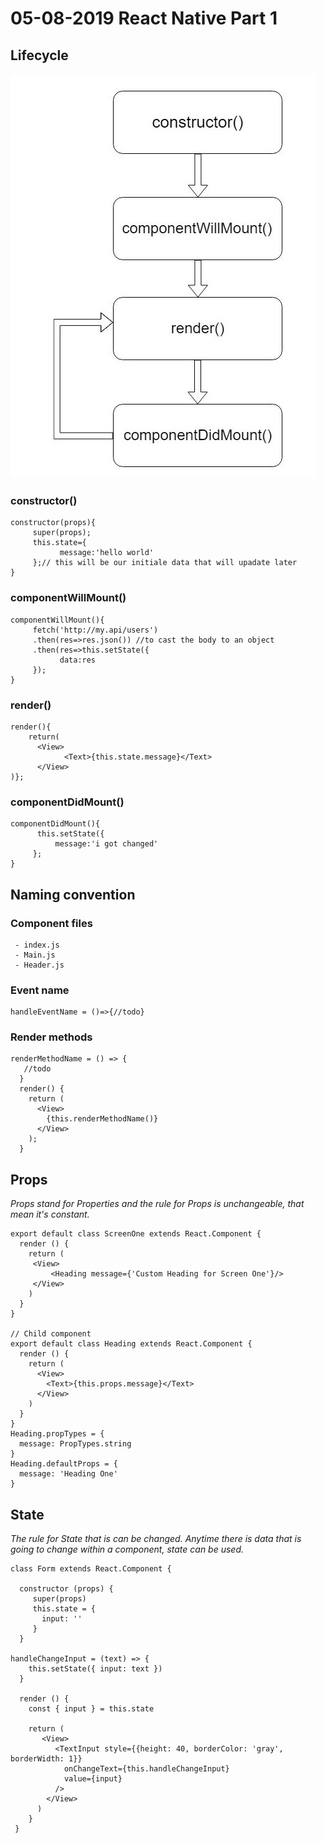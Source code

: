 # 05-08-2019 React Native Part 1 
## Lifecycle
![Image](https://github.com/NhatNguyen-wakumo/newbie/blob/master/image.png)
### constructor() 
```
constructor(props){
     super(props);
     this.state={
           message:'hello world'
     };// this will be our initiale data that will upadate later
}
```
### componentWillMount()
```
componentWillMount(){
     fetch('http://my.api/users')
     .then(res=>res.json()) //to cast the body to an object
     .then(res=>this.setState({
           data:res
     });
}

```
### render() 
```
render(){
    return(
      <View>
            <Text>{this.state.message}</Text>
      </View>
)};
```
### componentDidMount()
```
componentDidMount(){
      this.setState({
          message:'i got changed'
     };
}
```
## Naming convention
### Component files
```
 - index.js
 - Main.js
 - Header.js
```
### Event name
```
handleEventName = ()=>{//todo}
```
### Render methods
```
renderMethodName = () => {
   //todo
  }
  render() {
    return (
      <View>
        {this.renderMethodName()}
      </View>
    );
  }
```
## Props
_Props stand for Properties and the rule for Props is unchangeable, that mean it's constant._
```
export default class ScreenOne extends React.Component {
  render () {
    return (
     <View>
     	 <Heading message={'Custom Heading for Screen One'}/>
     </View>
    )
  }
}

// Child component
export default class Heading extends React.Component {
  render () {
    return (
      <View>
        <Text>{this.props.message}</Text>
      </View>
    )
  }
}
Heading.propTypes = {
  message: PropTypes.string
}
Heading.defaultProps = {
  message: 'Heading One'
}
```
## State
_The rule for State that is can be changed._
_Anytime there is data that is going to change within a component, state can be used._
```
class Form extends React.Component {

  constructor (props) {
     super(props)
     this.state = {
       input: ''
     }
  }

handleChangeInput = (text) => {
    this.setState({ input: text })
  }
  
  render () {
    const { input } = this.state

    return (
       <View>
          <TextInput style={{height: 40, borderColor: 'gray', borderWidth: 1}}
            onChangeText={this.handleChangeInput}
            value={input}
          />
        </View>
      )
    }
 }

```

